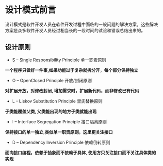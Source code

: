 # 设计模式前言

设计模式是软件开发人员在软件开发过程中面临的一般问题的解决方案。这些解决方案是众多软件开发人员经过相当长的一段时间的试验和错误总结出来的。

## 设计原则

- S – Single Responsibility Principle 单一职责原则

**一个程序只做好一件事,如果功能过于复杂就拆分开，每个部分保持独立**


- O – OpenClosed Principle 开放/封闭原则

**对扩展开放，对修改封闭, 增加需求时，扩展新代码，而非修改已有代码**


- L – Liskov Substitution Principle 里氏替换原则

**子类能覆盖父类, 父类能出现的地方子类就能出现**


- I – Interface Segregation Principle 接口隔离原则

**保持接口的单一独立,类似单一职责原则，这里更关注接口**


- D – Dependency Inversion Principle 依赖倒转原则

**面向接口编程，依赖于抽象而不依赖于具体, 使用方只关注接口而不关注具体类的实现**
